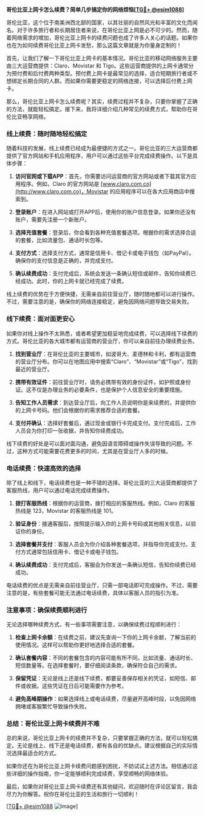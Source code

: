 **哥伦比亚上网卡怎么续费？简单几步搞定你的网络烦恼[[TG💪+ @esim1088](https://t.me/s/esim1088)]**

哥伦比亚，这个位于南美洲西北部的国家，以其壮丽的自然风光和丰富的文化而闻名。对于许多旅行者和长期居住者来说，在哥伦比亚上网是必不可少的。然而，随着网络需求的增加，哥伦比亚上网卡的续费问题也成了许多人关心的话题。如果你也在为如何续费哥伦比亚上网卡发愁，那么这篇文章就是为你量身定制的！

首先，让我们了解一下哥伦比亚上网卡的基本情况。哥伦比亚的移动网络服务主要由三大运营商提供：Claro、Movistar 和 Tigo。这些运营商提供的上网卡通常分为预付费和后付费两种类型。预付费上网卡是最常见的选择，适合短期旅行者或不想绑定长期合同的人群。而如果你需要更稳定的网络连接，可以选择后付费上网卡。

那么，哥伦比亚上网卡怎么续费呢？其实，续费过程并不复杂，只要你掌握了正确的方法，就能轻松搞定。接下来，我将详细介绍几种常见的续费方式，帮助你在哥伦比亚畅享网络。

### **线上续费：随时随地轻松搞定**
随着科技的发展，线上续费已经成为最便捷的方式之一。哥伦比亚的三大运营商都提供了官方网站和手机应用程序，用户可以通过这些平台完成续费操作。以下是具体步骤：

1. **访问官网或下载APP**：首先，你需要访问运营商的官方网站或者下载其官方应用程序。例如，Claro 的官方网站是 [www.claro.com.co](http://www.claro.com.co)，Movistar 的应用程序可以在各大应用商店中搜索到。

2. **登录账户**：在进入网站或打开APP后，使用你的账户信息登录。如果你还没有账户，需要先注册一个新账户。

3. **选择充值套餐**：登录后，你会看到各种充值套餐选项。根据你的需求选择合适的套餐，比如流量包、通话时长包等。

4. **支付方式**：选择支付方式，通常是信用卡、借记卡或电子钱包（如PayPal）。确保你的支付信息是正确的，并完成支付。

5. **确认续费成功**：支付完成后，系统会发送一条确认短信或邮件，告知你续费已经成功。此时，你的上网卡就已经完成了续费。

线上续费的优势在于方便快捷，无需亲自前往营业厅，随时随地都可以进行操作。不过，需要注意的是，确保你的网络连接稳定，避免因网络问题导致交易失败。

### **线下续费：面对面更安心**
如果你对线上操作不太熟悉，或者希望更加稳妥地完成续费，可以选择线下续费的方式。哥伦比亚的各大城市都有运营商的营业厅，你可以亲自前往办理续费业务。

1. **找到营业厅**：在哥伦比亚的主要城市，如波哥大、麦德林和卡利，都有运营商的营业厅分布。你可以在地图应用中搜索“Claro”、“Movistar”或“Tigo”，找到最近的营业厅。

2. **携带有效证件**：前往营业厅时，请务必携带有效的身份证件，如护照或身份证。这不仅是办理业务的必要条件，也是保护个人信息安全的重要措施。

3. **告知工作人员需求**：到达营业厅后，向工作人员说明你是来续费的，并提供你的上网卡号码。他们会根据你的需求推荐合适的套餐。

4. **支付并确认**：选择好套餐后，通过现金或银行卡完成支付。支付完成后，工作人员会为你打印一张收据，并告知你续费成功。

线下续费的好处是可以面对面沟通，避免因语言障碍或操作失误导致的问题。不过，这种方式可能需要花费更多的时间，尤其是在营业厅人多的时候。

### **电话续费：快速高效的选择**
除了线上和线下，电话续费也是一种不错的选择。哥伦比亚的三大运营商都提供了客服热线，用户可以通过电话完成续费操作。

1. **拨打客服热线**：根据你的运营商，拨打相应的客服热线。例如，Claro 的客服热线是 123，Movistar 的客服热线是 101。

2. **验证身份**：接通客服后，按照提示输入你的上网卡号码或其他相关信息，以验证你的身份。

3. **选择套餐并支付**：客服人员会为你介绍各种套餐选项，并指导你完成支付。支付方式通常包括信用卡、借记卡或电子钱包。

4. **确认续费成功**：支付完成后，客服会为你发送一条确认短信，告知你续费已经成功。

电话续费的优点是无需亲自前往营业厅，只需一部电话即可完成操作。不过，需要注意的是，有些套餐可能无法通过电话续费，具体以客服人员的指引为准。

### **注意事项：确保续费顺利进行**
无论选择哪种续费方式，有一些事项需要注意，以确保续费过程顺利进行：

1. **检查上网卡余额**：在续费之前，建议先查询一下你的上网卡余额，了解当前的使用情况。这样可以帮助你更好地选择合适的套餐。

2. **确认套餐内容**：不同的套餐包含的内容可能有所不同，比如流量、通话时长、短信数量等。在选择套餐时，要仔细阅读条款，确保符合自己的需求。

3. **保留凭证**：无论是线上还是线下续费，都要妥善保存相关的凭证，如短信、邮件或收据。这些凭证在日后可能需要作为参考。

4. **避免高峰期操作**：如果选择线上或电话续费，尽量避开高峰时段，以免因网络拥堵或客服繁忙导致操作失败。

### **总结：哥伦比亚上网卡续费并不难**
总的来说，哥伦比亚上网卡的续费并不复杂，只要掌握正确的方法，就可以轻松搞定。无论是线上、线下还是电话续费，都有各自的优缺点。建议根据自己的实际情况选择最适合的方式。

如果你还在为哥伦比亚上网卡续费问题感到困扰，不妨试试上述方法。相信通过这些详细的操作指南，你一定能够顺利完成续费，享受顺畅的网络体验。

最后，如果你对哥伦比亚上网卡续费还有其他疑问，欢迎随时在评论区留言，我会尽力为你解答。祝你在哥伦比亚的生活和旅行一切顺利！

[[TG💪+ @esim1088](https://t.me/s/esim1088) ![Image](https://i.postimg.cc/4NQfJmqS/Snipaste-2025-05-13-00-14-12.png)]